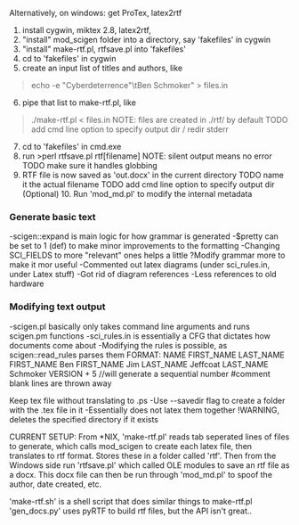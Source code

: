 
Alternatively, on windows: get ProTex, latex2rtf
1. install cygwin, miktex 2.8, latex2rtf,
2. "install" mod_scigen folder into a directory, say 'fakefiles' in cygwin
3. "install" make-rtf.pl, rtfsave.pl into 'fakefiles'
4. cd to 'fakefiles' in cygwin
5. create an input list of titles and authors, like 
>echo -e "Cyberdeterrence"\tBen Schmoker" > files.in
6. pipe that list to make-rtf.pl, like 
> ./make-rtf.pl < files.in
NOTE: files are created in ./rtf/ by default
TODO add cmd line option to specify output dir / redir stderr
7. cd to 'fakefiles' in cmd.exe
8. run >perl rtfsave.pl rtf\[filename] 
NOTE: silent output means no error
TODO make sure it handles globbing
9. RTF file is now saved as 'out.docx' in the current directory
TODO name it the actual filename
TODO add cmd line option to specify output dir
(Optional) 10. Run 'mod_md.pl' to modify the internal metadata 

### Generate basic text

-scigen::expand is main logic for how grammar is generated
-$pretty can be set to 1 (def) to make minor improvements to the formatting
-Changing SCI_FIELDS to more "relevant" ones helps a little
?Modify grammar more to make it mor useful 
-Commented out latex diagrams (under sci_rules.in, under Latex stuff)
-Got rid of diagram references
-Less references to old hardware

### Modifying text output

-scigen.pl basically only takes command line arguments and runs scigen.pm functions
-sci_rules.in is essentially a CFG that dictates how documents come about
-Modifying the rules is possible, as scigen::read_rules parses them
FORMAT:
NAME FIRST_NAME LAST_NAME
FIRST_NAME Ben
FIRST_NAME Jim
LAST_NAME Jeffcoat
LAST_NAME Schmoker
VERSION + 5 //will generate a sequential number
#comment
blank lines are thrown away

Keep tex file without translating to .ps
-Use --savedir flag to create a folder with the .tex file in it
-Essentially does not latex them together
!WARNING, deletes the specified directory if it exists

CURRENT SETUP: From *NIX, 'make-rtf.pl' reads tab seperated lines of files to generate, which calls mod_scigen to create each latex file, then translates to rtf format. Stores these in a folder called 'rtf'. Then from the Windows side run 'rtfsave.pl' which called OLE modules to save an rtf file as a docx. This docx file can then be run through 'mod_md.pl' to spoof the author, date created, etc.

'make-rtf.sh' is a shell script that does similar things to make-rtf.pl
'gen_docs.py' uses pyRTF to build rtf files, but the API isn't great..
